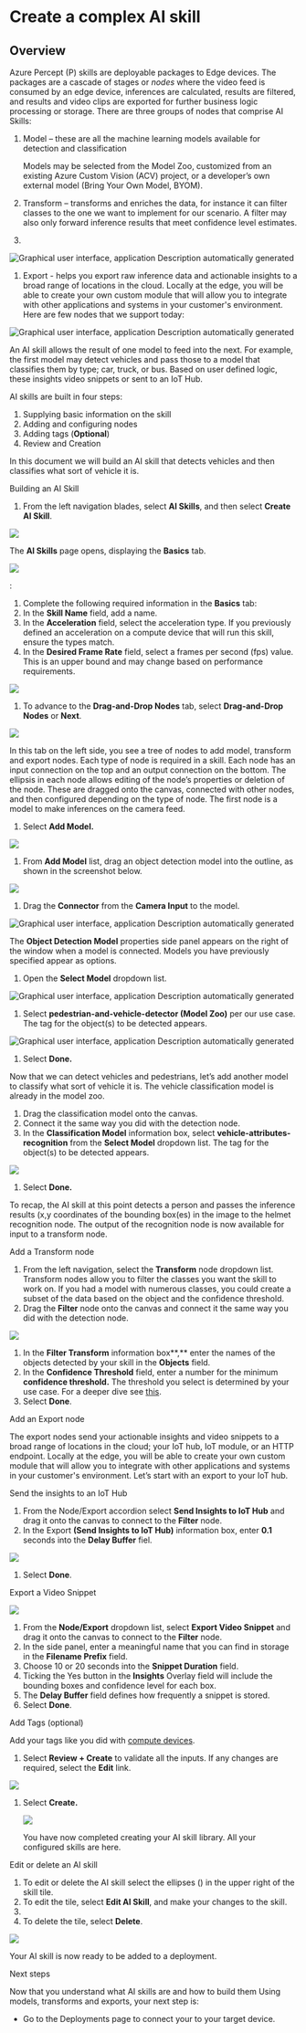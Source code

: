 # Create a complex AI skill

## Overview

Azure Percept (P) skills are deployable packages to Edge devices. The packages are a cascade of stages or *nodes* where the video feed is consumed by an edge device, inferences are calculated, results are filtered, and results and video clips are exported for further business logic processing or storage. There are three groups of nodes that comprise AI Skills:

1.  Model – these are all the machine learning models available for detection and classification

    Models may be selected from the Model Zoo, customized from an existing Azure Custom Vision (ACV) project, or a developer’s own external model (Bring Your Own Model, BYOM).

1.  Transform – transforms and enriches the data, for instance it can filter classes to the one we want to implement for our scenario. A filter may also only forward inference results that meet confidence level estimates.
2.  

![Graphical user interface, application Description automatically generated](./media/f6831e85021adeb3d109ce68d1fc8c5c.png)

1.  Export - helps you export raw inference data and actionable insights to a broad range of locations in the cloud. Locally at the edge, you will be able to create your own custom module that will allow you to integrate with other applications and systems in your customer's environment. Here are few nodes that we support today:

![Graphical user interface, application Description automatically generated](./media/7005cc8e5afd1de93a13e86b150173c3.png)

An AI skill allows the result of one model to feed into the next. For example, the first model may detect vehicles and pass those to a model that classifies them by type; car, truck, or bus. Based on user defined logic, these insights video snippets or sent to an IoT Hub.

AI skills are built in four steps:

1.  Supplying basic information on the skill
2.  Adding and configuring nodes
3.  Adding tags (**Optional**)
4.  Review and Creation

In this document we will build an AI skill that detects vehicles and then classifies what sort of vehicle it is.

Building an AI Skill

1.  From the left navigation blades, select **AI Skills**, and then select **Create AI Skill**.

![](./media/2f5504beac989351c5e15ca2a802057a.png)

The **AI Skills** page opens, displaying the **Basics** tab.

![](./media/149e4ce010a90895299c465f4fd6f51f.png)

:

1.  Complete the following required information in the **Basics** tab:
2.  In the **Skill Name** field, add a name.
3.  In the **Acceleration** field, select the acceleration type. If you previously defined an acceleration on a compute device that will run this skill, ensure the types match.
4.  In the **Desired Frame Rate** field, select a frames per second (fps) value. This is an upper bound and may change based on performance requirements.

![](./media/c3476db70ad31aa86a4b7a803a100889.png)

1.  To advance to the **Drag-and-Drop Nodes** tab, select **Drag-and-Drop Nodes** or **Next**.

![](./media/698c54f68b37a143851ff49a50ba6368.png)

In this tab on the left side, you see a tree of nodes to add model, transform and export nodes. Each type of node is required in a skill. Each node has an input connection on the top and an output connection on the bottom. The ellipsis in each node allows editing of the node’s properties or deletion of the node. These are dragged onto the canvas, connected with other nodes, and then configured depending on the type of node. The first node is a model to make inferences on the camera feed.

1.  Select **Add Model.**

![](./media/5a564616d81306e0c215132fc50b33f0.png)

1.  From **Add Model** list, drag an object detection model into the outline, as shown in the screenshot below.

![](./media/d8aa8e651dc121780487a1b6a2232a2d.png)

1.  Drag the **Connector** from the **Camera Input** to the model.

![Graphical user interface, application Description automatically generated](./media/181807d2a5ab7cbb9710456334c04403.png)

The **Object Detection Model** properties side panel appears on the right of the window when a model is connected. Models you have previously specified appear as options.

1.  Open the **Select Model** dropdown list.

![Graphical user interface, application Description automatically generated](./media/9d710bff56ef151ca071f676a6098d68.png)

1.  Select **pedestrian-and-vehicle-detector (Model Zoo)** per our use case. The tag for the object(s) to be detected appears.

![Graphical user interface, application Description automatically generated](./media/5e45d4265599919877215d563999e7fd.png)

1.  Select **Done.**

Now that we can detect vehicles and pedestrians, let’s add another model to classify what sort of vehicle it is. The vehicle classification model is already in the model zoo.

1.  Drag the classification model onto the canvas.
2.  Connect it the same way you did with the detection node.
3.  In the **Classification Model** information box, select **vehicle-attributes-recognition** from the **Select Model** dropdown list. The tag for the object(s) to be detected appears.

![](./media/a89e793daff10ea2b030fffb487518ac.png)

1.  Select **Done.**

To recap, the AI skill at this point detects a person and passes the inference results (x,y coordinates of the bounding box(es) in the image to the helmet recognition node. The output of the recognition node is now available for input to a transform node.

Add a Transform node

1.  From the left navigation, select the **Transform** node dropdown list. Transform nodes allow you to filter the classes you want the skill to work on. If you had a model with numerous classes, you could create a subset of the data based on the object and the confidence threshold.
2.  Drag the **Filter** node onto the canvas and connect it the same way you did with the detection node.

![](./media/410f22e98d47659c9484fdc0c42aa62a.png)

1.  In the **Filter Transform** information box**,** enter the names of the objects detected by your skill in the **Objects** field.
2.  In the **Confidence Threshold** field, enter a number for the minimum **confidence threshold.** The threshold you select is determined by your use case. For a deeper dive see [this](https://social.technet.microsoft.com/wiki/contents/articles/33879.classification-algorithms-parameters-in-azure-ml.aspx).
3.  Select **Done**.

Add an Export node

The export nodes send your actionable insights and video snippets to a broad range of locations in the cloud; your IoT hub, IoT module, or an HTTP endpoint. Locally at the edge, you will be able to create your own custom module that will allow you to integrate with other applications and systems in your customer's environment. Let’s start with an export to your IoT hub.

Send the insights to an IoT Hub

1.  From the Node/Export accordion select **Send Insights to IoT Hub** and drag it onto the canvas to connect to the **Filter** node.
2.  In the Export **(Send Insights to IoT Hub)** information box, enter **0.1** seconds into the **Delay Buffer** fiel.

![](./media/0fccade16a18ba0ce56a89c67a0585cd.png)

1.  Select **Done**.

Export a Video Snippet

![](./media/8d17d61d6466500ad06b4d45d26f0c37.png)

1.  From the **Node/Export** dropdown list, select **Export Video Snippet** and drag it onto the canvas to connect to the **Filter** node.
2.  In the side panel, enter a meaningful name that you can find in storage in the **Filename Prefix** field.
3.  Choose 10 or 20 seconds into the **Snippet Duration** field.
4.  Ticking the Yes button in the **Insights** Overlay field will include the bounding boxes and confidence level for each box.
5.  The **Delay Buffer** field defines how frequently a snippet is stored.
6.  Select **Done**.

Add Tags (optional)

Add your tags like you did with [compute devices](#_Add_Tags(Optional)).

1.  Select **Review + Create** to validate all the inputs. If any changes are required, select the **Edit** link.

![](./media/95befbf90f485cbcfd88b12bc34bed69.png)

1.  Select **Create.**

    ![](./media/828cc4d38b81b3649ab71ba9369856f7.png)

    You have now completed creating your AI skill library. All your configured skills are here.

Edit or delete an AI skill

1.  To edit or delete the AI skill select the ellipses () in the upper right of the skill tile.
2.  To edit the tile, select **Edit AI Skill**, and make your changes to the skill.
3.  
4.  To delete the tile, select **Delete**.

![](./media/b0f6e27ae642e0f28d63189037fa45f8.png)

Your AI skill is now ready to be added to a deployment.

Next steps

Now that you understand what AI skills are and how to build them Using models, transforms and exports, your next step is:

-   Go to the Deployments page to connect your to your target device.
